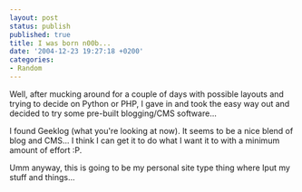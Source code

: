 ```yaml
---
layout: post
status: publish
published: true
title: I was born n00b...
date: '2004-12-23 19:27:18 +0200'
categories: 
- Random
---
```


Well, after mucking around for a couple of days with possible layouts
and trying to decide on Python or PHP, I gave in and took the easy way
out and decided to try some pre-built blogging/CMS software...

I found Geeklog (what you're looking at now). It seems to be a nice
blend of blog and CMS... I think I can get it to do what I want it to
with a minimum amount of effort :P.

Umm anyway, this is going to be my personal site type thing where Iput
my stuff and things...
